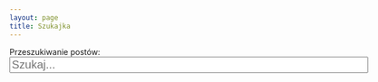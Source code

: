 ```yaml
---
layout: page
title: Szukajka
---
```


<!-- Html Elements for Search -->
<div>
Przeszukiwanie postów:
</div>
<div id="search-container">
    <input type="text" id="search-input" size="50" style="font-size: 20px;" placeholder="Szukaj...">
    <ul id="results-container"></ul>
</div>

<!-- Script pointing to search-script.js -->
<script src="/search-script.js" type="text/javascript"></script>

<!-- Configuration -->
<script>
SimpleJekyllSearch({
  searchInput: document.getElementById('search-input'),
  resultsContainer: document.getElementById('results-container'),
  json: '/search.json'
})
</script>